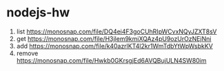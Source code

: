# nodejs-hw
1. list https://monosnap.com/file/DQ4ei4F3goCUhRIpWCvxNQyJZXT8sV
2. get https://monosnap.com/file/H3jlem9kmiXQAz4pU9ozUrOzNEjNni
3. add https://monosnap.com/file/k40azrlKT4l2kr1WmTdbYtWpWsbkKV
4. remove https://monosnap.com/file/Hwkb0GKrsgjEd6AVQBujULN4SW80im